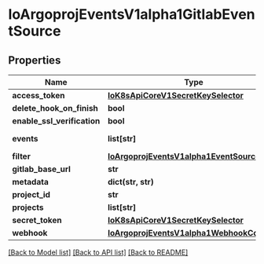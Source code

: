 # IoArgoprojEventsV1alpha1GitlabEventSource

## Properties
Name | Type | Description | Notes
------------ | ------------- | ------------- | -------------
**access_token** | [**IoK8sApiCoreV1SecretKeySelector**](IoK8sApiCoreV1SecretKeySelector.md) |  | [optional] 
**delete_hook_on_finish** | **bool** |  | [optional] 
**enable_ssl_verification** | **bool** |  | [optional] 
**events** | **list[str]** | Events are gitlab event to listen to. Refer https://github.com/xanzy/go-gitlab/blob/bf34eca5d13a9f4c3f501d8a97b8ac226d55e4d9/projects.go#L794. | [optional] 
**filter** | [**IoArgoprojEventsV1alpha1EventSourceFilter**](IoArgoprojEventsV1alpha1EventSourceFilter.md) |  | [optional] 
**gitlab_base_url** | **str** |  | [optional] 
**metadata** | **dict(str, str)** |  | [optional] 
**project_id** | **str** |  | [optional] 
**projects** | **list[str]** |  | [optional] 
**secret_token** | [**IoK8sApiCoreV1SecretKeySelector**](IoK8sApiCoreV1SecretKeySelector.md) |  | [optional] 
**webhook** | [**IoArgoprojEventsV1alpha1WebhookContext**](IoArgoprojEventsV1alpha1WebhookContext.md) |  | [optional] 

[[Back to Model list]](../README.md#documentation-for-models) [[Back to API list]](../README.md#documentation-for-api-endpoints) [[Back to README]](../README.md)


